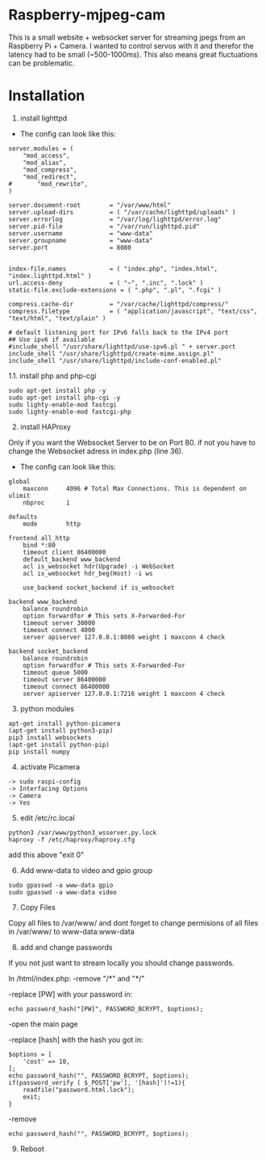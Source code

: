 # Raspberry-mjpeg-cam

This is a small website + websocket server for streaming jpegs from an Raspberry Pi + Camera.
I wanted to control servos with it and therefor the latency had to be small (~500-1000ms).
This also means great fluctuations can be problematic.

# Installation

1. install lighttpd

- The config can look like this:

```
server.modules = (
	"mod_access",
	"mod_alias",
	"mod_compress",
	"mod_redirect",
#       "mod_rewrite",
)

server.document-root        = "/var/www/html"
server.upload-dirs          = ( "/var/cache/lighttpd/uploads" )
server.errorlog             = "/var/log/lighttpd/error.log"
server.pid-file             = "/var/run/lighttpd.pid"
server.username             = "www-data"
server.groupname            = "www-data"
server.port                 = 8080


index-file.names            = ( "index.php", "index.html", "index.lighttpd.html" )
url.access-deny             = ( "~", ".inc", ".lock" )
static-file.exclude-extensions = ( ".php", ".pl", ".fcgi" )

compress.cache-dir          = "/var/cache/lighttpd/compress/"
compress.filetype           = ( "application/javascript", "text/css", "text/html", "text/plain" )

# default listening port for IPv6 falls back to the IPv4 port
## Use ipv6 if available
#include_shell "/usr/share/lighttpd/use-ipv6.pl " + server.port
include_shell "/usr/share/lighttpd/create-mime.assign.pl"
include_shell "/usr/share/lighttpd/include-conf-enabled.pl"
```
1.1. install php and php-cgi

```
sudo apt-get install php -y
sudo apt-get install php-cgi -y
sudo lighty-enable-mod fastcgi
sudo lighty-enable-mod fastcgi-php
```

2. install HAProxy

Only if you want the Websocket Server to be on Port 80.
if not you have to change the Websocket adress in index.php (line 36).
- The config can look like this:

```
global
    maxconn     4096 # Total Max Connections. This is dependent on ulimit
    nbproc      1

defaults
    mode        http

frontend all_http
    bind *:80
    timeout client 86400000
    default_backend www_backend
    acl is_websocket hdr(Upgrade) -i WebSocket
    acl is_websocket hdr_beg(Host) -i ws

    use_backend socket_backend if is_websocket

backend www_backend
    balance roundrobin
    option forwardfor # This sets X-Forwarded-For
    timeout server 30000
    timeout connect 4000
    server apiserver 127.0.0.1:8080 weight 1 maxconn 4 check

backend socket_backend
    balance roundrobin
    option forwardfor # This sets X-Forwarded-For
    timeout queue 5000
    timeout server 86400000
    timeout connect 86400000
    server apiserver 127.0.0.1:7216 weight 1 maxconn 4 check
```

3. python modules

```
apt-get install python-picamera
(apt-get install python3-pip)
pip3 install websockets
(apt-get install python-pip)
pip install numpy
```

4. activate Picamera

```
-> sudo raspi-config
-> Interfacing Options
-> Camera
-> Yes
```

5. edit /etc/rc.local

```
python3 /var/www/python3_wsserver.py.lock
haproxy -f /etc/haproxy/haproxy.cfg
```

add this above "exit 0"

6. Add www-data to video and gpio group

```
sudo gpasswd -a www-data gpio
sudo gpasswd -a www-data video
```

7. Copy Files 

Copy all files to /var/www/ and dont forget to change permisions of all files in /var/www/ to www-data:www-data 

8. add and change passwords

If you not just want to stream locally you should change passwords.

In /html/index.php:
-remove "/&#42;" and "&#42;/"

-replace [PW] with your password in:
```
echo password_hash("[PW]", PASSWORD_BCRYPT, $options);
```
-open the main page

-replace [hash] with the hash you got in:
```
$options = [
    'cost' => 10,
];
echo password_hash("", PASSWORD_BCRYPT, $options);
if(password_verify ( $_POST['pw'], '[hash]')!=1){
	readfile("password.html.lock");
	exit;
}
```
-remove 
```
echo password_hash("", PASSWORD_BCRYPT, $options);
```
9. Reboot
